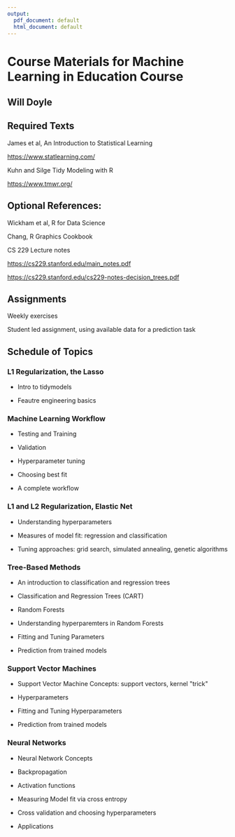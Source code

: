 ```yaml
---
output:
  pdf_document: default
  html_document: default
---
```

# Course Materials for Machine Learning in Education Course

## Will Doyle


## Required Texts

James et al, An Introduction to Statistical Learning

https://www.statlearning.com/

Kuhn and Silge Tidy Modeling with R

https://www.tmwr.org/


## Optional References:

Wickham et al, R for Data Science

Chang, R Graphics Cookbook

CS 229 Lecture notes

https://cs229.stanford.edu/main_notes.pdf

https://cs229.stanford.edu/cs229-notes-decision_trees.pdf

## Assignments

Weekly exercises

Student led assignment, using available data for a prediction task

## Schedule of Topics

### L1 Regularization, the Lasso 

- Intro to tidymodels

- Feautre engineering basics

### Machine Learning Workflow

- Testing and Training

- Validation

- Hyperparameter tuning

- Choosing best fit

- A complete workflow

### L1 and L2 Regularization, Elastic Net

- Understanding hyperparameters

- Measures of model fit: regression and classification

- Tuning approaches: grid search, simulated annealing, genetic algorithms 

### Tree-Based Methods

- An introduction to classification and regression trees

- Classification and Regression Trees (CART)

- Random Forests

- Understanding hyperparemters in Random Forests

- Fitting and Tuning Parameters

- Prediction from trained models

### Support Vector Machines

- Support Vector Machine Concepts: support vectors, kernel "trick"

- Hyperparameters

- Fitting and Tuning Hyperparameters

- Prediction from trained models

### Neural Networks

- Neural Network Concepts

- Backpropagation

- Activation functions

- Measuring Model fit via cross entropy

- Cross validation and choosing hyperparameters

- Applications








